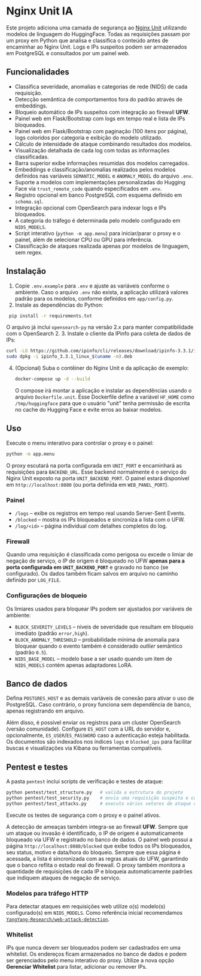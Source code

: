 # Nginx Unit IA

Este projeto adiciona uma camada de segurança ao [Nginx Unit](https://unit.nginx.org/) utilizando modelos de linguagem do HuggingFace. Todas as requisições passam por um proxy em Python que analisa e classifica o conteúdo antes de encaminhar ao Nginx Unit. Logs e IPs suspeitos podem ser armazenados em PostgreSQL e consultados por um painel web.

## Funcionalidades

- Classifica severidade, anomalias e categorias de rede (NIDS) de cada requisição.
- Detecção semântica de comportamentos fora do padrão através de embeddings.
- Bloqueio automático de IPs suspeitos com integração ao firewall **UFW**.
- Painel web em Flask/Bootstrap com logs em tempo real e lista de IPs bloqueados.
- Painel web em Flask/Bootstrap com paginação (100 itens por página), logs coloridos por categoria e exibição do modelo utilizado.
- Cálculo de intensidade de ataque combinando resultados dos modelos.
- Visualização detalhada de cada log com todas as informações classificadas.
- Barra superior exibe informações resumidas dos modelos carregados.
- Embeddings e classificação/anomalias realizados pelos modelos definidos
  nas variáveis `SEMANTIC_MODEL` e `ANOMALY_MODEL` do arquivo `.env`.
- Suporte a modelos com implementações personalizadas do Hugging Face via
  `trust_remote_code` quando especificados em `.env`.
- Registro opcional em banco PostgreSQL com esquema definido em `schema.sql`.
- Integração opcional com OpenSearch para indexar logs e IPs bloqueados.
- A categoria do tráfego é determinada pelo modelo configurado em `NIDS_MODELS`.
- Script interativo (`python -m app.menu`) para iniciar/parar o proxy e o painel, além de selecionar CPU ou GPU para inferência.
- Classificação de ataques realizada apenas por modelos de linguagem, sem regex.

## Instalação

1. Copie `.env.example` para `.env` e ajuste as variáveis conforme o ambiente.
   Caso o arquivo `.env` não exista, a aplicação utilizará valores padrão para
   os modelos, conforme definidos em `app/config.py`.
2. Instale as dependências do Python:
 ```bash
  pip install -r requirements.txt
  ```
   O arquivo já inclui `opensearch-py` na versão 2.x para manter compatibilidade
   com o OpenSearch 2.
3. Instale o cliente da IPinfo para coleta de dados de IPs:
   ```bash
   curl -LO https://github.com/ipinfo/cli/releases/download/ipinfo-3.3.1/ipinfo_3.3.1_linux_$(uname -m).deb
   sudo dpkg -i ipinfo_3.3.1_linux_$(uname -m).deb
   ```
4. (Opcional) Suba o contêiner do Nginx Unit e da aplicação de exemplo:
   ```bash
   docker-compose up -d --build
   ```
   O compose irá montar a aplicação e instalar as dependências usando o arquivo
   `Dockerfile.unit`. Esse Dockerfile define a variável `HF_HOME` como
   `/tmp/huggingface` para que o usuário "unit" tenha permissão de escrita no
   cache do Hugging Face e evite erros ao baixar modelos.

## Uso

Execute o menu interativo para controlar o proxy e o painel:

```bash
python -m app.menu
```

O proxy escutará na porta configurada em `UNIT_PORT` e encaminhará as requisições para `BACKEND_URL`. Esse backend normalmente é o serviço do Nginx Unit exposto na porta `UNIT_BACKEND_PORT`. O painel estará disponível em `http://localhost:8080` (ou porta definida em `WEB_PANEL_PORT`).

### Painel

- `/logs` &ndash; exibe os registros em tempo real usando Server-Sent Events.
- `/blocked` &ndash; mostra os IPs bloqueados e sincroniza a lista com o UFW.
- `/log/<id>` &ndash; página individual com detalhes completos do log.

### Firewall

Quando uma requisição é classificada como perigosa ou excede o limiar de negação de serviço, o IP de origem é bloqueado no UFW **apenas para a porta configurada em `UNIT_BACKEND_PORT`** e gravado no banco (se configurado). Os dados também ficam salvos em arquivo no caminho definido por `LOG_FILE`.

### Configurações de bloqueio

Os limiares usados para bloquear IPs podem ser ajustados por variáveis de ambiente:

- `BLOCK_SEVERITY_LEVELS` &ndash; níveis de severidade que resultam em bloqueio imediato (padrão `error,high`).
- `BLOCK_ANOMALY_THRESHOLD` &ndash; probabilidade mínima de anomalia para bloquear quando o evento também é considerado *outlier* semântico (padrão `0.5`).
- `NIDS_BASE_MODEL` &ndash; modelo base a ser usado quando um item de `NIDS_MODELS` contém apenas adaptadores LoRA.

## Banco de dados

Defina `POSTGRES_HOST` e as demais variáveis de conexão para ativar o uso de PostgreSQL. Caso contrário, o proxy funciona sem dependência de banco, apenas registrando em arquivo.

Além disso, é possível enviar os registros para um cluster OpenSearch (versão comunidade). Configure `ES_HOST` com a URL do servidor e, opcionalmente, `ES_USER`/`ES_PASSWORD` caso a autenticação esteja habilitada. Os documentos são indexados nos índices `logs` e `blocked_ips` para facilitar buscas e visualizações via Kibana ou ferramentas compatíveis.

## Pentest e testes

A pasta `pentest` inclui scripts de verificação e testes de ataque:

```bash
python pentest/test_structure.py   # valida a estrutura do projeto
python pentest/test_security.py    # envia uma requisição suspeita e consulta os logs
python pentest/test_attacks.py     # executa vários vetores de ataque contra o proxy
```

Execute os testes de segurança com o proxy e o painel ativos.

A detecção de ameaças também integra-se ao firewall **UFW**. Sempre que um ataque ou invasão é identificado, o IP de origem é automaticamente bloqueado via UFW e registrado no banco de dados.
O painel web possui a página `http://localhost:8080/blocked` que exibe todos os IPs bloqueados, seu status, motivo e data/hora do bloqueio.
Sempre que essa página é acessada, a lista é sincronizada com as regras atuais do UFW, garantindo que o banco reflita o estado real do firewall.
O proxy também monitora a quantidade de requisições de cada IP e bloqueia automaticamente padrões que indiquem ataques de negação de serviço.

### Modelos para tráfego HTTP

Para detectar ataques em requisições web utilize o(s) modelo(s) configurado(s) em `NIDS_MODELS`.
Como referência inicial recomendamos [`YangYang-Research/web-attack-detection`](https://huggingface.co/YangYang-Research/web-attack-detection).

### Whitelist

IPs que nunca devem ser bloqueados podem ser cadastrados em uma whitelist. Os endereços
ficam armazenados no banco de dados e podem ser gerenciados pelo menu interativo do
proxy. Utilize a nova opção **Gerenciar Whitelist** para listar, adicionar ou remover IPs.
